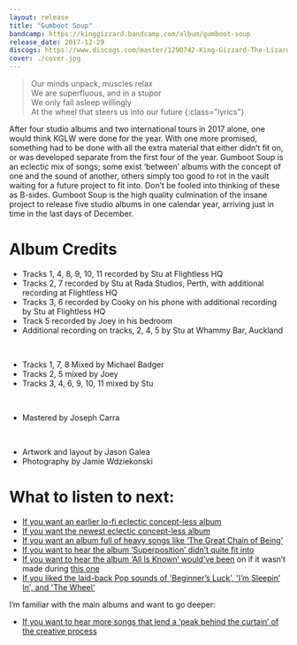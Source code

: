 ```yaml
---
layout: release
title: "Gumboot Soup"
bandcamp: https://kinggizzard.bandcamp.com/album/gumboot-soup
release_date: 2017-12-29
discogs: https://www.discogs.com/master/1290742-King-Gizzard-The-Lizard-Wizard-Gumboot-Soup
cover: ./cover.jpg
---
```


> Our minds unpack, muscles relax  
> We are superfluous, and in a stupor  
> We only fall asleep willingly  
> At the wheel that steers us into our future
{:class="lyrics"}

After four studio albums and two international tours in 2017 alone, one would think KGLW were done for the year. With one more promised, something had to be done with all the extra material that either didn’t fit on, or was developed separate from the first four of the year. Gumboot Soup is an eclectic mix of songs; some exist ‘between’ albums with the concept of one and the sound of another, others simply too good to rot in the vault waiting for a future project to fit into. Don’t be fooled into thinking of these as B-sides. Gumboot Soup is the high quality culmination of the insane project to release five studio albums in one calendar year, arriving just in time in the last days of December.

# Album Credits

* Tracks 1, 4, 8, 9, 10, 11 recorded by Stu at Flightless HQ  
* Tracks 2, 7 recorded by Stu at Rada Studios, Perth, with additional recording at Flightless HQ  
* Tracks 3, 6 recorded by Cooky on his phone with additional recording by Stu at Flightless HQ  
* Track 5 recorded by Joey in his bedroom  
* Additional recording on tracks, 2, 4, 5 by Stu at Whammy Bar, Auckland  
<br>  

* Tracks 1, 7, 8 Mixed by Michael Badger  
* Tracks 2, 5 mixed by Joey  
* Tracks 3, 4, 6, 9, 10, 11 mixed by Stu  
<br>  

* Mastered by Joseph Carra  
<br>  

* Artwork and layout by Jason Galea  
* Photography by Jamie Wdziekonski  

# What to listen to next:

*   [If you want an earlier lo-fi eclectic concept-less album](../oddments)
*   [If you want the newest eclectic concept-less album](../omnium-gatherum) <!-- TODO revisit "newest" 😄  -->
*   [If you want an album full of heavy songs like ‘The Great Chain of Being’](../infest-the-rats-nest)
*   [If you want to hear the album ‘Superposition’ didn’t quite fit into](../polygondwanaland)
*   [If you want to hear the album ‘All Is Known’ would’ve been](../nonagon-infinity) on if it wasn’t made during [this one](../flying-microtonal-banana)
*   [If you liked the laid-back Pop sounds of 'Beginner’s Luck', 'I’m Sleepin’ In', and 'The Wheel'](../changes)

I’m familiar with the main albums and want to go deeper:

*   [If you want to hear more songs that lend a ‘peak behind the curtain’ of the creative process](../demos-vol-1-music-to-kill-bad-people-to)

